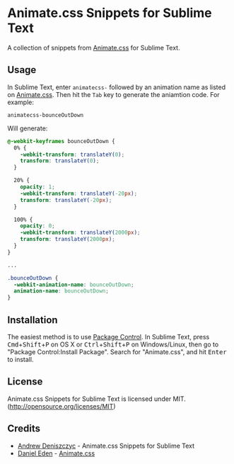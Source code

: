 # Animate.css Snippets for Sublime Text
A collection of snippets from [Animate.css](https://daneden.github.io/animate.css/ "Animate.css") for Sublime Text.

## Usage
In Sublime Text, enter `animatecss-` followed by an animation name as listed on  [Animate.css](https://daneden.github.io/animate.css/ "Animate.css"). Then hit the `Tab` key to generate the aniamtion code. For example:

```
animatecss-bounceOutDown
```
Will generate: 
```css
@-webkit-keyframes bounceOutDown {
  0% {
    -webkit-transform: translateY(0);
    transform: translateY(0);
  }

  20% {
    opacity: 1;
    -webkit-transform: translateY(-20px);
    transform: translateY(-20px);
  }

  100% {
    opacity: 0;
    -webkit-transform: translateY(2000px);
    transform: translateY(2000px);
  }
}

...

.bounceOutDown {
  -webkit-animation-name: bounceOutDown;
  animation-name: bounceOutDown;
}
```

## Installation
The easiest method is to use [Package Control](https://sublime.wbond.net/ "Package Control").  In Sublime Text, press <kbd>Cmd</kbd>+<kbd>Shift</kbd>+<kbd>P</kbd> on OS X or  <kbd>Ctrl</kbd>+<kbd>Shift</kbd>+<kbd>P</kbd> on Windows/Linux, then go to "Package Control:Install Package". Search for "Animate.css", and hit <kbd>Enter</kbd> to install.

## License
Animate.css Snippets for Sublime Text is licensed under MIT. (http://opensource.org/licenses/MIT)

## Credits
- [Andrew Deniszczyc](http://andrewdeniszczyc.com/ "Andrew Deniszczyc") - Animate.css Snippets for Sublime Text
- [Daniel Eden](http://daneden.me/ "Daniel Eden") - [Animate.css](https://daneden.github.io/animate.css/ "Animate.css")
